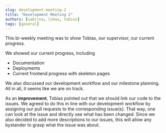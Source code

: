 ```yaml
---
slug: development-meeting-2
title: "Development Meeting 2"
authors: [sabrina, lukas, tobias]
tags: [general]
---
```


This bi-weekly meeting was to show Tobias, our supervisor, our current progress.

We showed our current progress, including

* Documentation
* Deployments
* Current frontend progress with skeleton pages

We also discussed our development workflow and our milestone planning. All in all, it seems like we are on track.

As an **improvement**, Tobias pointed out that we should link our code to the issues. We agreed to do this in line with
our development workflow by assigning our pull requests to the corresponding issue(s). That way, one can look at the
issue and directly see what has been changed. Since we also decided to add more descriptions to our issues, this will
allow any bystander to grasp what the issue was about.
